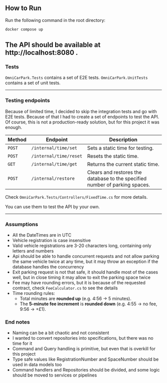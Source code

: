 ## How to Run

Run the following command in the root directory:

```bash
docker compose up
```

The API should be available at http://localhost:8080
.
---

### Tests

`OmniCarPark.Tests` contains a set of E2E tests.
`OmniCarPark.UnitTests` contains a set of unit tests.

---

### Testing endpoints

Because of limited time, I decided to skip the integration tests and go with E2E tests. Because of that I had to create
a set of endpoints to test the API. Of course, this is not a production-ready solution, but for this project it was
enough.

| Method | Endpoint               | Description                                                                 |
|--------|------------------------|-----------------------------------------------------------------------------|
| `POST` | `/internal/time/set`   | Sets a static time for testing.                                             |
| `POST` | `/internal/time/reset` | Resets the static time.                                                     |
| `GET`  | `/internal/time/get`   | Returns the current static time.                                            |
| `POST` | `/internal/restore`    | Clears and restores the database to the specified number of parking spaces. |

Check `OmniCarPark.Tests/Controllers/FixedTime.cs` for more details.

You can use them to test the API by your own.

---

### Assumptions

- All the DateTimes are in UTC
- Vehicle registration is case insensitive
- Valid vehicle registrations are 3-20 characters long, containing only letters and numbers
- Api should be able to handle concurrent requests and not allow parking the same vehicle twice at any time, but it may
  throw an exception if the database handles the concurrency
- Exit parking request is not that safe, it should handle most of the cases well, but in close timing it may allow to
  exit the parking space twice
- Fee may have rounding errors, but it is because of the requested contract, check `FeeCalculator.cs` to see the details
- Time rounding rules:
    - Total minutes are **rounded up** (e.g. 4:56 → 5 minutes).
    - The **5-minute fee increment** is **rounded down** (e.g. 4:55 → no fee, 9:56 → +£1).

### End notes

- Naming can be a bit chaotic and not consistent
- I wanted to convert repositories into specifications, but there was no time for it
- Command and Query handling is primitive, but even that is overkill for this project
- Type safe values like RegistrationNumber and SpaceNumber should be used in data models too
- Command handlers and Repositories should be divided, and some logic should be moved to services or pipelines